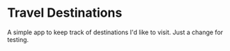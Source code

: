 # Travel Destinations

A simple app to keep track of destinations I'd like to visit. Just a change for testing.
